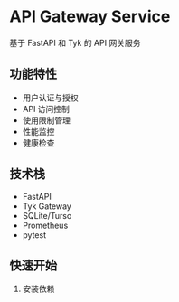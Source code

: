 # API Gateway Service

基于 FastAPI 和 Tyk 的 API 网关服务

## 功能特性

- 用户认证与授权
- API 访问控制
- 使用限制管理
- 性能监控
- 健康检查

## 技术栈

- FastAPI
- Tyk Gateway
- SQLite/Turso
- Prometheus
- pytest

## 快速开始

1. 安装依赖

</file>